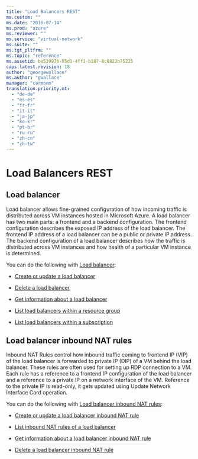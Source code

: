 ```yaml
---
title: "Load Balancers REST"
ms.custom: ""
ms.date: "2016-07-14"
ms.prod: "azure"
ms.reviewer: ""
ms.service: "virtual-network"
ms.suite: ""
ms.tgt_pltfrm: ""
ms.topic: "reference"
ms.assetid: be539976-05d1-4ff1-b187-8c8822b75225
caps.latest.revision: 18
author: "georgewallace"
ms.author: "gwallace"
manager: "carmonm"
translation.priority.mt: 
  - "de-de"
  - "es-es"
  - "fr-fr"
  - "it-it"
  - "ja-jp"
  - "ko-kr"
  - "pt-br"
  - "ru-ru"
  - "zh-cn"
  - "zh-tw"
---
```

# Load Balancers REST
## Load balancer  
 Load balancer allows fine-grained configuration of how incoming traffic is distributed across VM instances hosted in Microsoft Azure. A load balancer has two main parts: a frontend and a backend configuration. The frontend configuration describes the exposed IP address of the load balancer. The frontend IP address of a load balancer can be a public or private IP address. The backend configuration of a load balancer describes how the traffic is distributed across VM instances and how health of a particular VM instance is determined.  
  
 You can do the following with [Load balancer](../Load_Balancers/load-balancer.md):  
  
-   [Create or update a load balancer](../Load_Balancers/create-or-update-a-load-balancer.md)  
  
-   [Delete a load balancer](../Load_Balancers/delete-a-load-balancer.md)  
  
-   [Get information about a load balancer ](../Load_Balancers/get-information-about-a-load-balancer .md)  
  
-   [List load balancers within a resource group](../Load_Balancers/list-load-balancers-within-a-resource-group.md)  
  
-   [List load balancers within a subscription](../Load_Balancers/list-load-balancers-within-a-subscription.md)  
  
## Load balancer inbound NAT rules  
 Inbound NAT Rules control how inbound traffic coming to frontend IP (VIP) of the load balancer is forwarded to private IP (DIP) of a VM behind the load balancer. These rules are often used for setting up RDP connection to a VM. Each rule has a reference to a frontend IP configuration of the load balancer and a reference to a private IP on a network interface of the VM. Reference to the private IP is read-only, it gets updated using Update Network Interface Card operation.  
  
 You can do the following with [Load balancer inbound NAT rules](../Load_Balancers/load-balancer-inbound-nat-rules.md):  
  
-   [Create or update a load balancer inbound NAT rule](../Load_Balancers/create-or-update-a-load-balancer-inbound-nat-rule.md)  
  
-   [List inbound NAT rules of a load balancer](../Load_Balancers/list-inbound-nat-rules-of-a-load-balancer.md)  
  
-   [Get information about a load balancer inbound NAT rule](../Load_Balancers/get-information-about-a-load-balancer-inbound-nat-rule.md)  
  
-   [Delete a load balancer inbound NAT rule](../Load_Balancers/delete-a-load-balancer-inbound-nat-rule.md)